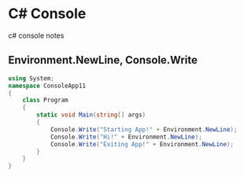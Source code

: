 # C# Console 
c# console notes

## Environment.NewLine, Console.Write
```cs
using System;
namespace ConsoleApp11
{
    class Program
    {
        static void Main(string[] args)
        {
            Console.Write("Starting App!" + Environment.NewLine);
            Console.Write("Hi!" + Environment.NewLine);
            Console.Write("Exiting App!" + Environment.NewLine);
        }
    }
}
```